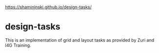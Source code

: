 https://shamininski.github.io/design-tasks/

# design-tasks
This is an implementation of grid and layout tasks as provided by Zuri and I4G Training.
